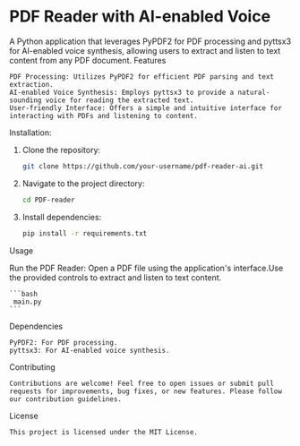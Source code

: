 

# PDF Reader with AI-enabled Voice

A Python application that leverages PyPDF2 for PDF processing and pyttsx3 for AI-enabled voice synthesis, allowing users to extract and listen to text content from any PDF document.
Features

    PDF Processing: Utilizes PyPDF2 for efficient PDF parsing and text extraction.
    AI-enabled Voice Synthesis: Employs pyttsx3 to provide a natural-sounding voice for reading the extracted text.
    User-friendly Interface: Offers a simple and intuitive interface for interacting with PDFs and listening to content.

Installation: 

1. Clone the repository:

    ```bash
   git clone https://github.com/your-username/pdf-reader-ai.git
   ```

2. Navigate to the project directory:

    ```bash
    cd PDF-reader
   
    ```

3. Install dependencies:


    ```bash
    pip install -r requirements.txt
   
    ```
    

Usage

Run the PDF Reader: Open a PDF file using the application's interface.Use the provided controls to extract and listen to text content.

    ```bash
     main.py
    ```

Dependencies

    PyPDF2: For PDF processing.
    pyttsx3: For AI-enabled voice synthesis.

Contributing

    Contributions are welcome! Feel free to open issues or submit pull requests for improvements, bug fixes, or new features. Please follow our contribution guidelines.

License

    This project is licensed under the MIT License.
